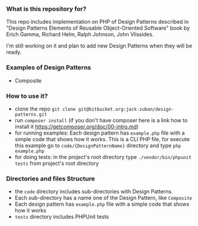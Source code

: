 ### What is this repository for? ###

This repo includes implementation on PHP of Design Patterns described in "Design Patterns Elements of Reusable Object-Oriented Software" book by Erich Gamma, Richard Helm, Ralph Johnson, John Vlissides.

I'm still working on it and plan to add new Design Patterns when they will be ready.

### Examples of Design Patterns ###

* Composite


### How to use it? ###

* clone the repo `git clone git@bitbucket.org:jack-zuban/design-patterns.git`
* run `composer install` (if you don't have composer here is a link how to install it https://getcomposer.org/doc/00-intro.md)
* for running examples: Each design pattern has `example.php` file with a simple code that shows how it works. This is a CLI PHP file, for execute this example go to `code/{DesignPatternName}` directory and type `php example.php`
* for doing tests: in the project's root directory type `./vendor/bin/phpunit tests` from project's root directory


### Directories and files Structure ###

* the `code` directory includes sub-directories with Design Patterns. 
* Each sub-directory has a name one of the Design Pattern, like `Composite`
* Each design pattern has `example.php` file with a simple code that shows how it works
* `tests` directory includes PHPUnit tests
